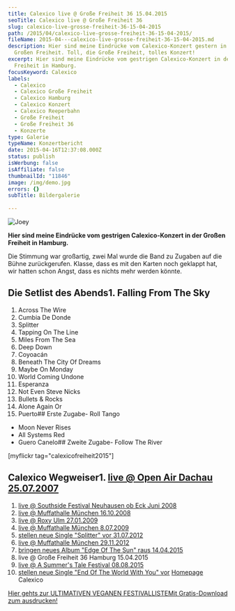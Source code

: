 ```yaml
---
title: Calexico live @ Große Freiheit 36 15.04.2015
seoTitle: Calexico live @ Große Freiheit 36
slug: calexico-live-grosse-freiheit-36-15-04-2015
path: /2015/04/calexico-live-grosse-freiheit-36-15-04-2015/
fileName: 2015-04---calexico-live-grosse-freiheit-36-15-04-2015.md
description: Hier sind meine Eindrücke vom Calexico-Konzert gestern in der
  Großen Freiheit. Toll, die Große Freiheit, tolles Konzert!
excerpt: Hier sind meine Eindrücke vom gestrigen Calexico-Konzert in der Großen
  Freiheit in Hamburg.
focusKeyword: Calexico
labels:
  - Calexico
  - Calexico Große Freiheit
  - Calexico Hamburg
  - Calexico Konzert
  - Calexico Reeperbahn
  - Große Freiheit
  - Große Freiheit 36
  - Konzerte
type: Galerie
typeName: Konzertbericht
date: 2015-04-16T12:37:08.000Z
status: publish
isWerbung: false
isAffiliate: false
thumbnailId: "11846"
image: /img/demo.jpg
errors: {}
subTitle: Bildergalerie
  
---
```


![Joey](http://cardamonchai.com/wp-content/uploads/2015/04/16959318267_fe6f1b6bd0_z-640x476.jpg "Joey")

**Hier sind meine Eindrücke vom gestrigen Calexico-Konzert in der Großen
Freiheit in Hamburg.**

Die Stimmung war großartig, zwei Mal wurde die Band zu Zugaben auf die Bühne
zurückgerufen. Klasse, dass es mit den Karten noch geklappt hat, wir hatten
schon Angst, dass es nichts mehr werden könnte.

## Die Setlist des Abends1. Falling From The Sky

1.  Across The Wire
1.  Cumbia De Donde
1.  Splitter
1.  Tapping On The Line
1.  Miles From The Sea
1.  Deep Down
1.  Coyoacán
1.  Beneath The City Of Dreams
1.  Maybe On Monday
1.  World Coming Undone
1.  Esperanza
1.  Not Even Steve Nicks
1.  Bullets &amp; Rocks
1.  Alone Again Or
1.  Puerto## Erste Zugabe- Roll Tango

- Moon Never Rises
- All Systems Red
- Guero Canelo## Zweite Zugabe- Follow The River

[myflickr tag="calexicofreiheit2015"]

## Calexico Wegweiser1. [live @ Open Air Dachau 25.07.2007](/2015/04/calexico-live-open-air-dachau-25-07-2007/)

1.  [live @ Southside Festival Neuhausen ob Eck Juni 2008](/2015/04/calexico-live-southside-festival-2008/)
1.  [live @ Muffathalle München 16.10.2008](/2015/04/calexico-live-muffathalle-muenchen-16-10-2008/)
1.  [live @ Roxy Ulm 27.01.2009](/2009/01/calexico-live-roxy-ulm/)
1.  [live @ Muffathalle München 8.07.2009](/2009/07/calexico-live-muffathalle-munchen/)
1.  [stellen neue Single "Splitter" vor 31.07.2012](/2012/07/calexico-stellen-neue-singe-splitter-vor/)
1.  [live @ Muffathalle München 29.11.2012](/2012/12/calexico-live-muffathalle-munchen-29-11-2012/)
1.  [bringen neues Album "Edge Of The Sun" raus 14.04.2015](/2015/04/calexico-edge-of-the-sun-ist-da/)
1.  live @ Große Freiheit 36 Hamburg 15.04.2015
1.  [live @ A Summer's Tale Festival 08.08.2015](/2015/08/calexico-live-a-summers-tale-festival-2015/)
1.  [stellen neue Single "End Of The World With You" vor](/2017/10/calexico-the-thread-that-keeps-us/)
    [Homepage](http://www.casadecalexico.com) Calexico

[Hier gehts zur ULTIMATIVEN VEGANEN FESTIVALLISTEMit Gratis-Download zum ausdrucken!](/2015/03/die-ultimative-vegane-festivalliste)

  